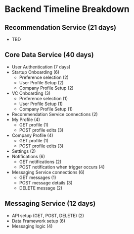 # Backend Timeline Breakdown
## Recommendation Service (21 days)
* TBD
## Core Data Service (40 days)
* User Authentication (7 days)
* Startup Onboarding (6)
  * Preference selection (2)
  * User Profile Setup (2)
  * Company Profile Setup (2)
* VC Onboarding (3)
  * Preference selection (1)
  * User Profile Setup (1)
  * Company Profile Setup (1)
* Recommendation Service connections (2)
* My Profile (4)
  * GET profile (1)
  * POST profile edits (3)
* Company Profile (4)
  * GET profile (1)
  * POST profile edits (3)
* Settings (2)
* Notifications (6)
  * GET notifications (2)
  * POST notification when trigger occurs (4)
* Messaging Service connections (6)
  * GET messages (1)
  * POST message details (3)
  * DELETE message (2)
## Messaging Service (12 days)
* API setup (GET, POST, DELETE) (2)
* Data Framework setup (6)
* Messaging logic (4)